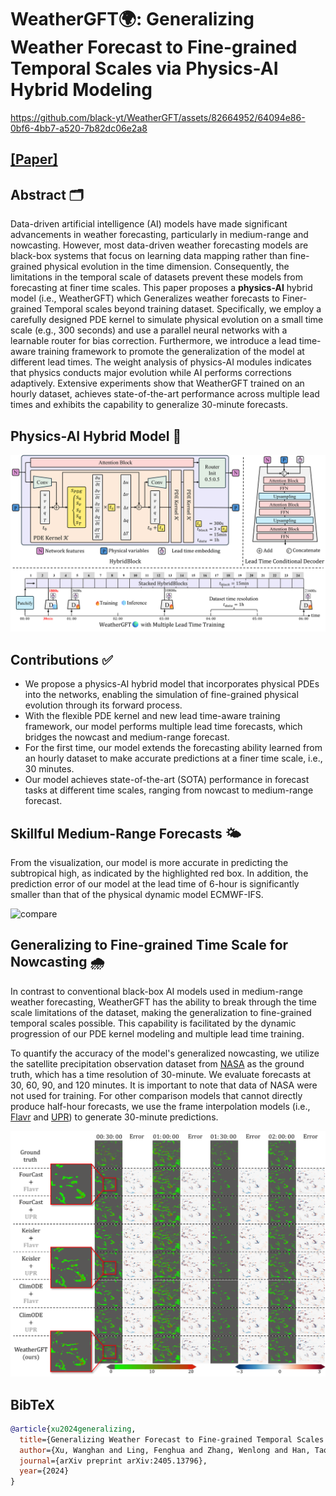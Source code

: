 # WeatherGFT🌍: Generalizing Weather Forecast to Fine-grained Temporal Scales via Physics-AI Hybrid Modeling

https://github.com/black-yt/WeatherGFT/assets/82664952/64094e86-0bf6-4bb7-a520-7b82dc06e2a8

## [[Paper]](https://arxiv.org/pdf/2405.13796)

## Abstract 🗂️

Data-driven artificial intelligence (AI) models have made significant advancements in weather forecasting, particularly in medium-range and nowcasting. However, most data-driven weather forecasting models are black-box systems that focus on learning data mapping rather than fine-grained physical evolution in the time dimension. Consequently, the limitations in the temporal scale of datasets prevent these models from forecasting at finer time scales. This paper proposes a **physics-AI** hybrid model (i.e., WeatherGFT) which Generalizes weather forecasts to Finer-grained Temporal scales beyond training dataset. Specifically, we employ a carefully designed PDE kernel to simulate physical evolution on a small time scale (e.g., 300 seconds) and use a parallel neural networks with a learnable router for bias correction. Furthermore, we introduce a lead time-aware training framework to promote the generalization of the model at different lead times. The weight analysis of physics-AI modules indicates that physics conducts major evolution while AI performs corrections adaptively. Extensive experiments show that WeatherGFT trained on an hourly dataset, achieves state-of-the-art performance across multiple lead times and exhibits the capability to generalize 30-minute forecasts.

## Physics-AI Hybrid Model 🧭

![Pipeline](assets/pipeline.png)

## Contributions ✅

* We propose a physics-AI hybrid model that incorporates physical PDEs into the networks, enabling the simulation of fine-grained physical evolution through its forward process.
* With the flexible PDE kernel and new lead time-aware training framework, our model performs multiple lead time forecasts, which bridges the nowcast and medium-range forecast.
* For the first time, our model extends the forecasting ability learned from an hourly dataset to make accurate predictions at a finer time scale, i.e., 30 minutes.
* Our model achieves state-of-the-art (SOTA) performance in forecast tasks at different time scales, ranging from nowcast to medium-range forecast.

## Skillful Medium-Range Forecasts 🌤️

From the visualization, our model is more accurate in predicting the subtropical high, as indicated by the highlighted red box. In addition, the prediction error of our model at the lead time of 6-hour is significantly smaller than that of the physical dynamic model ECMWF-IFS. 

![compare](assets/compare.png)

## Generalizing to Fine-grained Time Scale for Nowcasting 🌧️

In contrast to conventional black-box AI models used in medium-range weather forecasting, WeatherGFT has the ability to break through the time scale limitations of the dataset, making the generalization to fine-grained temporal scales possible. This capability is facilitated by the dynamic progression of our PDE kernel modeling and multiple lead time training.

To quantify the accuracy of the model's generalized nowcasting, we utilize the satellite precipitation observation dataset from [NASA](https://disc.gsfc.nasa.gov/) as the ground truth, which has a time resolution of 30-minute. We evaluate forecasts at 30, 60, 90, and 120 minutes. It is important to note that data of NASA were not used for training. For other comparison models that cannot directly produce half-hour forecasts, we use the frame interpolation models (i.e., [Flavr](https://github.com/tarun005/FLAVR) and [UPR](https://github.com/srcn-ivl/UPR-Net)) to generate 30-minute predictions.

![compare](assets/tp.png)


## BibTeX

```bibtex
@article{xu2024generalizing,
  title={Generalizing Weather Forecast to Fine-grained Temporal Scales via Physics-AI Hybrid Modeling},
  author={Xu, Wanghan and Ling, Fenghua and Zhang, Wenlong and Han, Tao and Chen, Hao and Ouyang, Wanli and Bai, Lei},
  journal={arXiv preprint arXiv:2405.13796},
  year={2024}
}
```